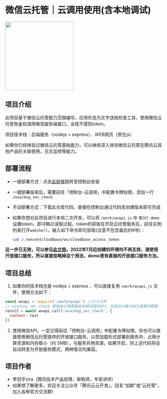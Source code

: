 # 微信云托管｜云调用使用(含本地调试)

[<img src="https://main.qcloudimg.com/raw/ffa781b63fdead4cac23470ad2eeb552.png" width="220px">](https://cloud.weixin.qq.com/cloudrun/onekey?template=wxapidemo)

## 项目介绍

此项目基于微信云托管能力范围编写，应用形态为文字违规检查工具，使用微信云托管免鉴权调用微信服务端接口，全程不感知token。

项目技术栈：后端服务（nodejs + express）、WEB网页（原生js）

如果你已经体验过微信云托管基础能力，可以继续深入体验微信云托管在腾讯云其他产品的关联使用，日志监控等能力。

## 部署流程

- 一键部署方式：点击[此链接](https://cloud.weixin.qq.com/cloudrun/onekey?template=wxapidemo)跳转至控制台安装

- 一键部署结束后，需要前往「控制台-云调用」中配置令牌权限，添加一行 `/wxa/msg_sec_check`

- 手动部署方式：下载此仓库代码，直接在控制台通过代码库创建版本即可完成

- 如果你想对此项目进行本地二次开发，可以将 `/work/wxapi.js` 中 `第3行 demo` 设置token，即可略过读取过程，token的获取在开启云托管服务后，前往实例列表打开`webshell`，输入如下命令即可获取(注意不包含最后的#号)：
  ``` bash
  cat /.tencentcloudbase/wx/cloudbase_access_token
  ```
**这一步已无效，可以参见[此文档](https://developers.weixin.qq.com/miniprogram/dev/wxcloudrun/src/guide/weixin/token.html)，2022年7月后创建的环境均不再支持，请使用开放接口服务，所以直接忽略掉这个用法，demo里有直接的开放接口服务方法。**

## 项目总结

1. 如果你的技术栈也是 nodejs + express ，可以直接复用 `/work/wxapi.js` 文件，使用方法如下：
  ``` js
  const wxapi = require('/work/wxapi') //引入文件
  // wxa/msg_sec_check 替换自己想要触发的微信服务API，后面的对象为API需要的数据
  result = await wxapi.call('wxa/msg_sec_check', {
    content: text
  })
  ```

2. 使用微信API，一定记得前往「控制台-云调用」中配置令牌权限，你也可以直接使用微信云托管提供的开放接口服务，以旁加载形式部署到服务中，占用计算资源和内存极小（约 5MB），与服务共用资源。如果开启，则上述代码将会自动转变为开放服务模式，两种情况均兼容。

## 项目作者

- 李冠宇zira（腾讯技术产品经理，架构师，专家讲师）
- 如果想了解更多，欢迎关注公众号「腾讯云云开发」，回复“加群”或“云托管”，加入各种官方交流群!
    
